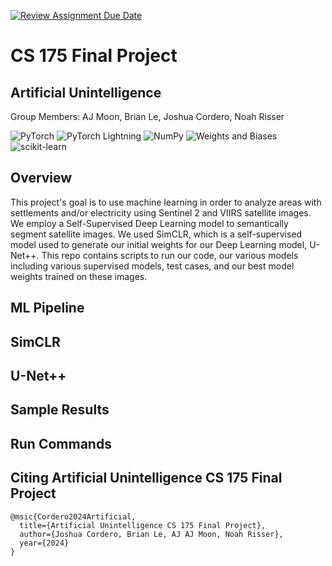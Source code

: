 [![Review Assignment Due Date](https://classroom.github.com/assets/deadline-readme-button-24ddc0f5d75046c5622901739e7c5dd533143b0c8e959d652212380cedb1ea36.svg)](https://classroom.github.com/a/6ndC2138)


# CS 175 Final Project 

## Artificial Unintelligence

Group Members: AJ Moon,
Brian Le,
Joshua Cordero,
Noah Risser


![PyTorch](https://img.shields.io/badge/PyTorch-%23EE4C2C.svg?style=for-the-badge&logo=PyTorch&logoColor=white)
![PyTorch Lightning](https://img.shields.io/badge/PyTorch%20Lightning-%23EE4C2C.svg?style=for-the-badge&logo=PyTorch&logoColor=white)
![NumPy](https://img.shields.io/badge/numpy-%23013243.svg?style=for-the-badge&logo=numpy&logoColor=white)
![Weights and Biases](https://img.shields.io/badge/Weights%20&%20Biases-FFBE00.svg?style=for-the-badge&logo=weightsandbiases&logoColor=black)
![scikit-learn](https://img.shields.io/badge/scikit--learn-%23F7931E.svg?style=for-the-badge&logo=scikit-learn&logoColor=white)

## Overview

This project's goal is to use machine learning in order to analyze areas with settlements and/or electricity using Sentinel 2 and VIIRS satellite images. We employ a Self-Supervised Deep Learning model to semantically segment satellite images. We used SimCLR, which is a self-supervised model used to generate our initial weights for our Deep Learning model, U-Net++. This repo contains scripts to run our code, our various models including various supervised models, test cases, and our best model weights trained on these images.

## ML Pipeline

## SimCLR

## U-Net++

## Sample Results

## Run Commands

## Citing Artificial Unintelligence CS 175 Final Project 
```
@msic{Cordero2024Artificial,
  title={Artificial Unintelligence CS 175 Final Project},
  author={Joshua Cordero, Brian Le, AJ AJ Moon, Noah Risser},
  year={2024}
}
```
